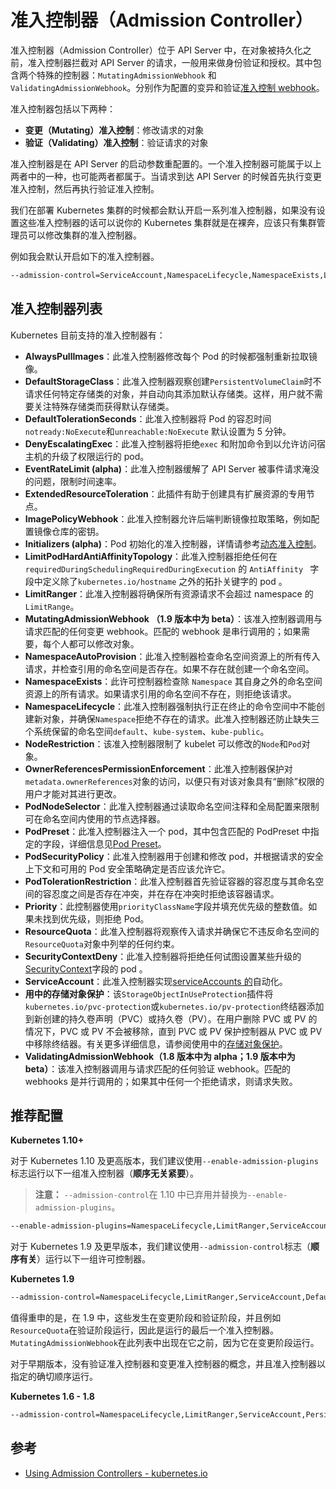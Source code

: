 # 准入控制器（Admission Controller）

准入控制器（Admission Controller）位于 API Server 中，在对象被持久化之前，准入控制器拦截对 API Server 的请求，一般用来做身份验证和授权。其中包含两个特殊的控制器：`MutatingAdmissionWebhook` 和 `ValidatingAdmissionWebhook`。分别作为配置的变异和验证[准入控制 webhook](https://kubernetes.io/docs/reference/access-authn-authz/extensible-admission-controllers/#admission-webhooks)。

准入控制器包括以下两种：

- **变更（Mutating）准入控制**：修改请求的对象
- **验证（Validating）准入控制**：验证请求的对象

准入控制器是在 API Server 的启动参数重配置的。一个准入控制器可能属于以上两者中的一种，也可能两者都属于。当请求到达 API Server 的时候首先执行变更准入控制，然后再执行验证准入控制。

我们在部署 Kubernetes 集群的时候都会默认开启一系列准入控制器，如果没有设置这些准入控制器的话可以说你的 Kubernetes 集群就是在裸奔，应该只有集群管理员可以修改集群的准入控制器。

例如我会默认开启如下的准入控制器。

```bash
--admission-control=ServiceAccount,NamespaceLifecycle,NamespaceExists,LimitRanger,ResourceQuota,MutatingAdmissionWebhook,ValidatingAdmissionWebhook
```

## 准入控制器列表

Kubernetes 目前支持的准入控制器有：

- **AlwaysPullImages**：此准入控制器修改每个 Pod 的时候都强制重新拉取镜像。
- **DefaultStorageClass**：此准入控制器观察创建`PersistentVolumeClaim`时不请求任何特定存储类的对象，并自动向其添加默认存储类。这样，用户就不需要关注特殊存储类而获得默认存储类。
- **DefaultTolerationSeconds**：此准入控制器将 Pod 的容忍时间`notready:NoExecute`和`unreachable:NoExecute` 默认设置为 5 分钟。
- **DenyEscalatingExec**：此准入控制器将拒绝`exec` 和附加命令到以允许访问宿主机的升级了权限运行的 pod。
- **EventRateLimit (alpha)**：此准入控制器缓解了 API Server 被事件请求淹没的问题，限制时间速率。
- **ExtendedResourceToleration**：此插件有助于创建具有扩展资源的专用节点。
- **ImagePolicyWebhook**：此准入控制器允许后端判断镜像拉取策略，例如配置镜像仓库的密钥。
- **Initializers (alpha)**：Pod 初始化的准入控制器，详情请参考[动态准入控制](https://kubernetes.io/docs/reference/access-authn-authz/extensible-admission-controllers/)。
- **LimitPodHardAntiAffinityTopology**：此准入控制器拒绝任何在 `requiredDuringSchedulingRequiredDuringExecution` 的 `AntiAffinity ` 字段中定义除了`kubernetes.io/hostname` 之外的拓扑关键字的 pod 。
- **LimitRanger**：此准入控制器将确保所有资源请求不会超过 namespace 的 `LimitRange`。
- **MutatingAdmissionWebhook （1.9 版本中为 beta）**：该准入控制器调用与请求匹配的任何变更 webhook。匹配的 webhook 是串行调用的；如果需要，每个人都可以修改对象。
- **NamespaceAutoProvision**：此准入控制器检查命名空间资源上的所有传入请求，并检查引用的命名空间是否存在。如果不存在就创建一个命名空间。
- **NamespaceExists**：此许可控制器检查除 `Namespace` 其自身之外的命名空间资源上的所有请求。如果请求引用的命名空间不存在，则拒绝该请求。
- **NamespaceLifecycle**：此准入控制器强制执行正在终止的命令空间中不能创建新对象，并确保`Namespace`拒绝不存在的请求。此准入控制器还防止缺失三个系统保留的命名空间`default`、`kube-system`、`kube-public`。
- **NodeRestriction**：该准入控制器限制了 kubelet 可以修改的`Node`和`Pod`对象。
- **OwnerReferencesPermissionEnforcement**：此准入控制器保护对`metadata.ownerReferences`对象的访问，以便只有对该对象具有“删除”权限的用户才能对其进行更改。
- **PodNodeSelector**：此准入控制器通过读取命名空间注释和全局配置来限制可在命名空间内使用的节点选择器。
- **PodPreset**：此准入控制器注入一个 pod，其中包含匹配的 PodPreset 中指定的字段，详细信息见[Pod Preset](../pod-preset)。
- **PodSecurityPolicy**：此准入控制器用于创建和修改 pod，并根据请求的安全上下文和可用的 Pod 安全策略确定是否应该允许它。
- **PodTolerationRestriction**：此准入控制器首先验证容器的容忍度与其命名空间的容忍度之间是否存在冲突，并在存在冲突时拒绝该容器请求。
- **Priority**：此控制器使用`priorityClassName`字段并填充优先级的整数值。如果未找到优先级，则拒绝 Pod。
- **ResourceQuota**：此准入控制器将观察传入请求并确保它不违反命名空间的`ResourceQuota`对象中列举的任何约束。
- **SecurityContextDeny**：此准入控制器将拒绝任何试图设置某些升级的[SecurityContext](https://kubernetes.io/docs/user-guide/security-context)字段的 pod 。
- **ServiceAccount**：此准入控制器实现[serviceAccounts 的](https://kubernetes.io/docs/user-guide/service-accounts)自动化。
- **用中的存储对象保护**：该`StorageObjectInUseProtection`插件将`kubernetes.io/pvc-protection`或`kubernetes.io/pv-protection`终结器添加到新创建的持久卷声明（PVC）或持久卷（PV）。在用户删除 PVC 或 PV 的情况下，PVC 或 PV 不会被移除，直到 PVC 或 PV 保护控制器从 PVC 或 PV 中移除终结器。有关更多详细信息，请参阅使用中的[存储对象保护](https://kubernetes.io/docs/concepts/storage/persistent-volumes/#storage-object-in-use-protection)。
- **ValidatingAdmissionWebhook（1.8 版本中为 alpha；1.9 版本中为 beta）**：该准入控制器调用与请求匹配的任何验证 webhook。匹配的 webhooks 是并行调用的；如果其中任何一个拒绝请求，则请求失败。

## 推荐配置

**Kubernetes 1.10+**

对于 Kubernetes 1.10 及更高版本，我们建议使用`--enable-admission-plugins`标志运行以下一组准入控制器（**顺序无关紧要**）。

> **注意：** `--admission-control`在 1.10 中已弃用并替换为`--enable-admission-plugins`。

```bash
--enable-admission-plugins=NamespaceLifecycle,LimitRanger,ServiceAccount,DefaultStorageClass,DefaultTolerationSeconds,MutatingAdmissionWebhook,ValidatingAdmissionWebhook,ResourceQuota
```

对于 Kubernetes 1.9 及更早版本，我们建议使用`--admission-control`标志（**顺序有关**）运行以下一组许可控制器。

**Kubernetes 1.9**

```bash
--admission-control=NamespaceLifecycle,LimitRanger,ServiceAccount,DefaultStorageClass,DefaultTolerationSeconds,MutatingAdmissionWebhook,ValidatingAdmissionWebhook,ResourceQuota
```

值得重申的是，在 1.9 中，这些发生在变更阶段和验证阶段，并且例如`ResourceQuota`在验证阶段运行，因此是运行的最后一个准入控制器。`MutatingAdmissionWebhook`在此列表中出现在它之前，因为它在变更阶段运行。

对于早期版本，没有验证准入控制器和变更准入控制器的概念，并且准入控制器以指定的确切顺序运行。

**Kubernetes 1.6 - 1.8**

```bash
--admission-control=NamespaceLifecycle,LimitRanger,ServiceAccount,PersistentVolumeLabel,DefaultStorageClass,ResourceQuota,DefaultTolerationSeconds
```

## 参考

- [Using Admission Controllers - kubernetes.io](https://kubernetes.io/docs/reference/access-authn-authz/admission-controllers/)
